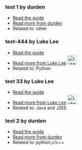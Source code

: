 ### test 1 by durden
- [Read the guide](/other/test-1?status=in-review)
- [Read more from durden](/user/durden)
- Related to: other

### test-444 by Luke Lee
- [Read the guide](/python/test-444?status=in-review)
- [Read more from Luke Lee](/user/durden) <img src="https://avatars.githubusercontent.com/u/58063?v=3" width="30" height="30" alt="Luke Lee" />
- Related to: Python

### test 33 by Luke Lee
- [Read the guide](/java-and-j2ee/test-33?status=in-review)
- [Read more from Luke Lee](/user/durden) <img src="https://avatars.githubusercontent.com/u/58063?v=3" width="30" height="30" alt="Luke Lee" />
- Related to: Java and J2EE

### test 2 by durden
- [Read the guide](/python/test-2?status=in-review)
- [Read more from durden](/user/durden)
- Related to: python,c/c++